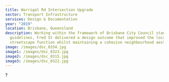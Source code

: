 ```yaml
---
title: Warrigal Rd Intersection Upgrade
sector: Transport Infrastructure
services: Design & Documentation
year: "2019"
location: Brisbane, Queensland
description: Working within the framework of Brisbane City Council standard
  guidelines, Fred St delivered a design outcome that improved the local
  streetscape function whilst maintaining a cohesive neighbourhood aesthetic.
image: /images/dsc_0334.jpg
image1: /images/dsc_0323.jpg
image2: /images/dsc_0315.jpg
image3: /images/dsc_0322.jpg
---
```

?